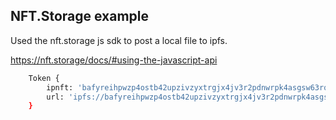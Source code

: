 ## NFT.Storage example

Used the nft.storage js sdk to post a local file to ipfs.

https://nft.storage/docs/#using-the-javascript-api

```bash
    Token {
        ipnft: 'bafyreihpwzp4ostb42upzivzyxtrgjx4jv3r2pdnwrpk4asgsw63rqjsei',
        url: 'ipfs://bafyreihpwzp4ostb42upzivzyxtrgjx4jv3r2pdnwrpk4asgsw63rqjsei/metadata.json'
    }
```
